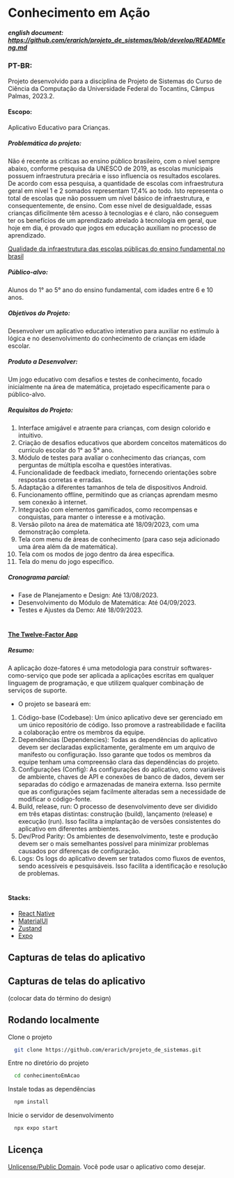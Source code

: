 
# Conhecimento em Ação

##### english document: https://github.com/erarich/projeto_de_sistemas/blob/develop/READMEeng.md

### PT-BR:
Projeto desenvolvido para a disciplina de Projeto de Sistemas do Curso de Ciência da Computação da Universidade Federal do Tocantins, Câmpus Palmas, 2023.2.

#### Escopo: 

Aplicativo Educativo para Crianças.

##### Problemática do projeto:

Não é recente as críticas ao ensino público brasileiro, com o nível sempre abaixo, conforme pesquisa da UNESCO de 2019, as escolas municipais possuem infraestrutura precária e isso influencia os resultados escolares.
De acordo com essa pesquisa, a quantidade de escolas com infraestrutura geral em nível 1 e 2 somados representam 17,4% ao todo. Isto representa o total de escolas que não possuem um nível básico de infraestrutura, e consequentemente, de ensino.
Com esse nível de desigualdade, essas crianças dificilmente têm acesso à tecnologias e é claro, não conseguem ter os benefícios de um aprendizado atrelado à tecnologia em geral, que hoje em dia, é provado que jogos em educação auxiliam no processo de aprendizado.

[Qualidade da infraestrutura das escolas públicas do ensino fundamental no brasil](https://unesdoc.unesco.org/ark:/48223/pf0000368757?posInSet=1&queryId=7990941a-c4d6-47cc-94a7-f163404e5ce8)

##### Público-alvo: 

Alunos do 1° ao 5° ano do ensino fundamental, com idades entre 6 e 10 anos.

##### Objetivos do Projeto:

Desenvolver um aplicativo educativo interativo para auxiliar no estímulo à lógica e no desenvolvimento do conhecimento de crianças em idade escolar.

##### Produto a Desenvolver:

Um jogo educativo com desafios e testes de conhecimento, focado inicialmente na área de matemática, projetado especificamente para o público-alvo.

##### Requisitos do Projeto:

1. Interface amigável e atraente para crianças, com design colorido e intuitivo.
2. Criação de desafios educativos que abordem conceitos matemáticos do currículo escolar do 1° ao 5° ano.
3. Módulo de testes para avaliar o conhecimento das crianças, com perguntas de múltipla escolha e questões interativas.
4. Funcionalidade de feedback imediato, fornecendo orientações sobre respostas corretas e erradas.
5. Adaptação a diferentes tamanhos de tela de dispositivos Android.
6. Funcionamento offline, permitindo que as crianças aprendam mesmo sem conexão à internet.
7. Integração com elementos gamificados, como recompensas e conquistas, para manter o interesse e a motivação.
8. Versão piloto na área de matemática até 18/09/2023, com uma demonstração completa.
9. Tela com menu de áreas de conhecimento (para caso seja adicionado uma área além da de matemática).
10. Tela com os modos de jogo dentro da área específica.
11. Tela do menu do jogo específico.

##### Cronograma parcial:

- Fase de Planejamento e Design: Até 13/08/2023.
- Desenvolvimento do Módulo de Matemática: Até 04/09/2023.
- Testes e Ajustes da Demo: Até 18/09/2023.
#
#### [The Twelve-Factor App](https://12factor.net/pt_br/)

##### Resumo:
A aplicação doze-fatores é uma metodologia para construir softwares-como-serviço que pode ser aplicada a aplicações escritas em qualquer linguagem de programação, e que utilizem qualquer combinação de serviços de suporte.
  - O projeto se baseará em:
  1. Código-base (Codebase): Um único aplicativo deve ser gerenciado em um único repositório de código. Isso promove a rastreabilidade e facilita a colaboração entre os membros da equipe.
  2. Dependências (Dependencies): Todas as dependências do aplicativo devem ser declaradas explicitamente, geralmente em um arquivo de manifesto ou configuração. Isso garante que todos os membros da equipe tenham uma compreensão clara das dependências do projeto.
  3. Configurações (Config): As configurações do aplicativo, como variáveis de ambiente, chaves de API e conexões de banco de dados, devem ser separadas do código e armazenadas de maneira externa. Isso permite que as configurações sejam facilmente alteradas sem a necessidade de modificar o código-fonte.
  4. Build, release, run: O processo de desenvolvimento deve ser dividido em três etapas distintas: construção (build), lançamento (release) e execução (run). Isso facilita a implantação de versões consistentes do aplicativo em diferentes ambientes.
  5.  Dev/Prod Parity: Os ambientes de desenvolvimento, teste e produção devem ser o mais semelhantes possível para minimizar problemas causados por diferenças de configuração.
  6.  Logs: Os logs do aplicativo devem ser tratados como fluxos de eventos, sendo acessíveis e pesquisáveis. Isso facilita a identificação e resolução de problemas.


#

#### Stacks:
* [React Native](https://react.dev/)
* [MaterialUI](https://mui.com/material-ui/)
* [Zustand](https://github.com/pmndrs/zustand)
* [Expo](https://expo.dev/)

##

## Capturas de telas do aplicativo



## Capturas de telas do aplicativo

(colocar data do término do design)

## Rodando localmente

Clone o projeto

```bash
  git clone https://github.com/erarich/projeto_de_sistemas.git
```

Entre no diretório do projeto

```bash
  cd conhecimentoEmAcao
```

Instale todas as dependências 

```bash
  npm install
```

Inicie o servidor de desenvolvimento

```bash
  npx expo start
```


## Licença

[Unlicense/Public Domain](https://choosealicense.com/licenses/#unlicense). Você pode usar o aplicativo como desejar.



